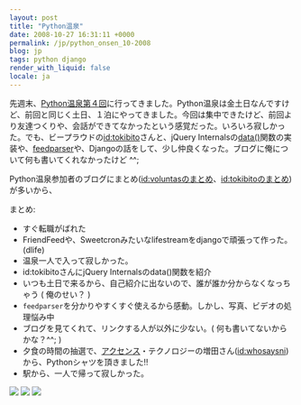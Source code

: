 ```yaml
---
layout: post
title: "Python温泉"
date: 2008-10-27 16:31:11 +0000
permalink: /jp/python_onsen_10-2008
blog: jp
tags: python django
render_with_liquid: false
locale: ja
---
```


先週末、[Python温泉第４回](http://sites.google.com/site/pyspa/Home/%E7%AC%AC-4-%E5%9B%9E-python-%E6%B8%A9%E6%B3%89)に行ってきました。Python温泉は金土日なんですけど、前回と同じく土日、１泊にやってきました。今回は集中できたけど、前回より友達つくりや、会話ができてなかったという感覚だった。いろいろ寂しかった。でも、ビープラウドの[id:tokibito](http://d.hatena.ne.jp/nullpobug/)さんと、jQuery Internalsの[data()](https://api.jquery.com/jQuery.data/)関数の実装や、[feedparser](http://www.feedparser.org/)や、Djangoの話をして、少し仲良くなった。ブログに俺について何も書いてくれなかったけど ^^;

Python温泉参加者のブログにまとめ([id:voluntasのまとめ](http://d.hatena.ne.jp/Voluntas/20081026/1225024120)、[id:tokibitoのまとめ](http://d.hatena.ne.jp/nullpobug/20081027/1225046004))が多いから、

まとめ:

- すぐ転職がばれた
- FriendFeedや、Sweetcronみたいなlifestreamをdjangoで頑張って作った。(dlife)
- 温泉一人で入って寂しかった。
- id:tokibitoさんにjQuery Internalsのdata()関数を紹介
- いつも土日で来るから、自己紹介に出ないので、誰が誰か分からなくなっちゃう ( 俺のせい？ )
- `feedparser`を分かりやすくすぐ使えるから感動。しかし、写真、ビデオの処理悩み中
- ブログを見てくれて、リンクする人が以外に少ない。( 何も書いてないからかな？^^; )
- 夕食の時間の抽選で、[アクセンス](http://accense.com/)・テクノロジーの増田さん([id:whosaysni](http://twitter.com/whosaysni))から、Pythonシャツを頂きました!!
- 駅から、一人で帰って寂しかった。

[![](http://art9.photozou.jp/pub/703/167703/photo/14237060_thumbnail.v1225070105.jpg)](http://art9.photozou.jp/pub/703/167703/photo/14237060.v1225070105.jpg) [![](http://art5.photozou.jp/pub/703/167703/photo/14237062_thumbnail.v1225084513.jpg)](http://art5.photozou.jp/pub/703/167703/photo/14237062.v1225084513.jpg) [![](http://lh4.ggpht.com/ryo.nakai/SQRzQttNuFI/AAAAAAAAEkk/rZmwUkP_oDw/s128/R0011993.JPG)](http://lh4.ggpht.com/ryo.nakai/SQRzQttNuFI/AAAAAAAAEkk/rZmwUkP_oDw/s800/R0011993.JPG)
